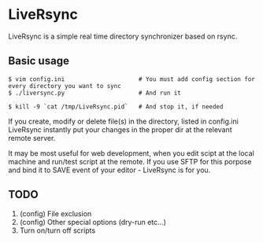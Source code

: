 LiveRsync
=========

LiveRsync is a simple real time directory synchronizer based on rsync.

Basic usage
-----------

    $ vim config.ini                     # You must add config section for every directory you want to sync
    $ ./liversync.py                     # And run it

    $ kill -9 `cat /tmp/LiveRsync.pid`   # And stop it, if needed

If you create, modify or delete file(s) in the directory, listed in config.ini LiveRsync instantly
put your changes in the proper dir at the relevant remote server.

It may be most useful for web development, when you edit scipt at the local machine and run/test script
at the remote. If you use SFTP for this porpose and bind it to SAVE event of your editor - LiveRsync is for you.


TODO
----

1. (config) File exclusion
2. (config) Other special options (dry-run etc...)
3. Turn on/turn off scripts